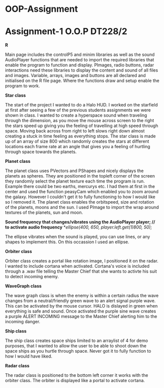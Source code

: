 # OOP-Assignment

# Assignment-1 O.O.P DT228/2

**R**

Main page includes the controlP5 and minim libraries as well as the sound AudioPlayer functions that are needed to import the required libraries that enable the program to function and display. PImages, radio buttons, radar interactions need these libraries to display the content and sound of all files and images. Variable, arrays, images and buttons are all declared and initialised on the R file page. Where the functions draw and setup enable the program to work. 

**Star class**

The start of the project I wanted to do a Halo HUD. I worked on the starfield at first after seeing a few of the previous students assignments we were shown in class. I wanted to create a hyperspace sound when traveling through the dimension, as you 
move the mouse across screen to the right the stars speed up giving you the feeling of travelling at high speed through space. Moving back across from right to left slows right down almost creating a stuck in time feeling as everything stops. The star class is made up of an array of size 800 which randomly creates the stars at different locations each frame rate at an angle that gives you a feeling of hurtling through space towards the planets.

**Planet class**

The planet class uses PVectors and PShapes and nicely displays the planets as spheres. They are positioned in the topleft corner of the screen they randomly select the planet texture each time the program is run. Example there could be two earths, mercurys etc. I had them at first in the center and used the function peasyCam which enabled you to zoom around the galaxy. However I couldn't get it to fully functioning to how I would like so I removed it. The planet class enables the orbitspeed, size and rotation of the planets, moons and the sun. I used PImage to import the wrap around textures of the planets, sun and moon.

**Sound frequency that changes/vibrates using the AudioPlayer player; // to activate audio frequency**
**ellipse(400, 650, player.left.get(1)*800, 50);**

The ellipse vibrates when the sound is played, you can use lines, or any shapes to implement this. On this occassion I used an ellipse.

**Orbiter class**

Orbiter class creates a portal like rotation image, I positioned it on the radar. I wanted to include cortana when activated. Cortana's voice is included through a .wav file telling the Master Chief that she wants to activte his suit to detect incoming enemy.

**WaveGraph class**

The wave graph class is when the enemy is within a certain radius the wave changes from a neutral/friendly green wave to an alert signal purple wave. This can be activated by the mouse cursor. HALO is dislayed in green when everything is safe and sound. Once activated the purple sine wave creates a purple ALERT INCOMING message to the Master Chief alerting him to the incoming danger.

**Ship class**

The ship class creates space ships limited to an arraylist of 4 for demo purposes, that I wanted to allow the user to be able to shoot down the space ships as you hurtle through space. Never got it to fully function to how I would have liked.

**Radar class**

The radar class is positioned to the bottom left corner it works with the orbiter class. The orbiter is displayed like a portal to activate cortana. 





